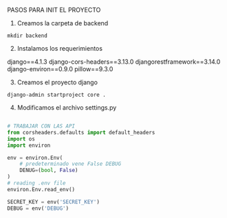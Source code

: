 PASOS PARA INIT EL PROYECTO

1. Creamos la carpeta de backend

``
mkdir backend
``

2. Instalamos los requerimientos

django==4.1.3
django-cors-headers==3.13.0
djangorestframework==3.14.0
django-environ==0.9.0
pillow==9.3.0

3. Creamos el proyecto django

``
django-admin startproject core .
``

4. Modificamos el archivo settings.py

````python

# TRABAJAR CON LAS API
from corsheaders.defaults import default_headers
import os
import environ

env = environ.Env(
    # predeterminado vene False DEBUG
    DENUG=(bool, False)
)
# reading .env file
environ.Env.read_env()

SECRET_KEY = env('SECRET_KEY')
DEBUG = env('DEBUG')
````

